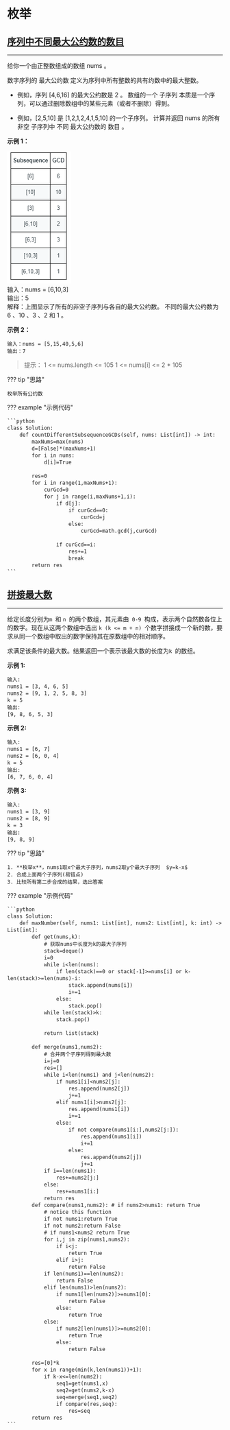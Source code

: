 # 枚举

## [序列中不同最大公约数的数目](https://leetcode.cn/problems/number-of-different-subsequences-gcds/)
---
给你一个由正整数组成的数组 nums 。

数字序列的 最大公约数 定义为序列中所有整数的共有约数中的最大整数。

* 例如，序列 [4,6,16] 的最大公约数是 2 。
数组的一个 子序列 本质是一个序列，可以通过删除数组中的某些元素（或者不删除）得到。

* 例如，[2,5,10] 是 [1,2,1,2,4,1,5,10] 的一个子序列。
计算并返回 nums 的所有 非空 子序列中 不同 最大公约数的 数目 。

**示例 1：**  

![img](../resources/img/leetcode1819.png)  
    输入：nums = [6,10,3]  
    输出：5  
    解释：上图显示了所有的非空子序列与各自的最大公约数。
    不同的最大公约数为 6 、10 、3 、2 和 1 。

**示例 2：**

    输入：nums = [5,15,40,5,6]
    输出：7

> 提示：
> 1 <= nums.length <= 105
> 1 <= nums[i] <= 2 * 105

??? tip "思路"

    枚举所有公约数

??? example "示例代码"

    ```python
    class Solution:
        def countDifferentSubsequenceGCDs(self, nums: List[int]) -> int:
            maxNums=max(nums)
            d=[False]*(maxNums+1)
            for i in nums:
                d[i]=True
        
            res=0
            for i in range(1,maxNums+1):
                curGcd=0
                for j in range(i,maxNums+1,i):
                    if d[j]:
                        if curGcd==0:
                            curGcd=j
                        else:
                            curGcd=math.gcd(j,curGcd)
                
                    if curGcd==i:
                        res+=1
                        break
            return res
    ```

## [拼接最大数](https://leetcode.cn/problems/create-maximum-number/)
---
给定长度分别为`m `和 `n `的两个数组，其元素由` 0-9 `构成，表示两个自然数各位上的数字。现在从这两个数组中选出 `k (k <= m + n) `个数字拼接成一个新的数，要求从同一个数组中取出的数字保持其在原数组中的相对顺序。

求满足该条件的最大数。结果返回一个表示该最大数的长度为`k `的数组。

**示例 1:**

    输入:
    nums1 = [3, 4, 6, 5]
    nums2 = [9, 1, 2, 5, 8, 3]
    k = 5
    输出:
    [9, 8, 6, 5, 3]

**示例 2:**

    输入:
    nums1 = [6, 7]
    nums2 = [6, 0, 4]
    k = 5
    输出:
    [6, 7, 6, 0, 4]

**示例 3:**

    输入:
    nums1 = [3, 9]
    nums2 = [8, 9]
    k = 3
    输出:
    [9, 8, 9]

??? tip "思路"

    1. **枚举x**，nums1取x个最大子序列，nums2取y个最大子序列  $y=k-x$
    2. 合成上面两个子序列(易错点)
    3. 比较所有第二步合成的结果，选出答案

??? example "示例代码"

    ```python
    class Solution:
        def maxNumber(self, nums1: List[int], nums2: List[int], k: int) -> List[int]:
            def get(nums,k):
                # 获取nums中长度为k的最大子序列
                stack=deque()
                i=0
                while i<len(nums):
                    if len(stack)==0 or stack[-1]>=nums[i] or k-len(stack)>=len(nums)-i:
                        stack.append(nums[i])
                        i+=1
                    else:
                        stack.pop()
                while len(stack)>k:
                    stack.pop()
    
                return list(stack)
    
            def merge(nums1,nums2):
                # 合并两个子序列得到最大数
                i=j=0
                res=[]
                while i<len(nums1) and j<len(nums2):
                    if nums1[i]<nums2[j]:
                        res.append(nums2[j])
                        j+=1
                    elif nums1[i]>nums2[j]:
                        res.append(nums1[i])
                        i+=1
                    else:
                        if not compare(nums1[i:],nums2[j:]):
                            res.append(nums1[i])
                            i+=1
                        else:
                            res.append(nums2[j])
                            j+=1
                if i==len(nums1):
                    res+=nums2[j:]
                else:
                    res+=nums1[i:]
                return res
            def compare(nums1,nums2): # if nums2>nums1: return True
                # notice this function
                if not nums1:return True
                if not nums2:return False
                # if nums1<nums2 return True
                for i,j in zip(nums1,nums2):
                    if i<j:
                        return True
                    elif i>j:
                        return False
                if len(nums1)==len(nums2):
                    return False
                elif len(nums1)>len(nums2):
                    if nums1[len(nums2)]>=nums1[0]:
                        return False
                    else:
                        return True
                else:
                    if nums2[len(nums1)]>=nums2[0]:
                        return True
                    else:
                        return False

            res=[0]*k
            for x in range(min(k,len(nums1))+1):
                if k-x<=len(nums2):
                    seq1=get(nums1,x)
                    seq2=get(nums2,k-x)
                    seq=merge(seq1,seq2)
                    if compare(res,seq):
                        res=seq
            return res
    ```

